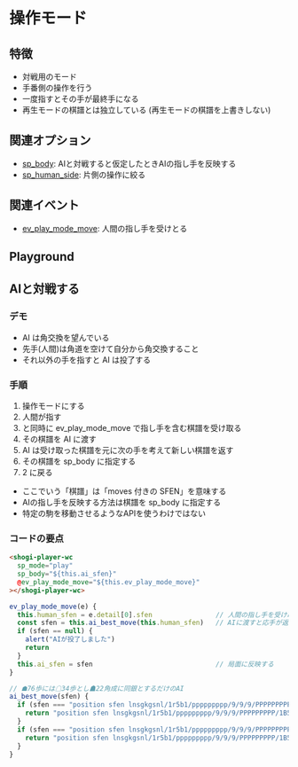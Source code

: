# 操作モード

## 特徴

* 対戦用のモード
* 手番側の操作を行う
* 一度指すとその手が最終手になる
* 再生モードの棋譜とは独立している (再生モードの棋譜を上書きしない)

## 関連オプション

* [sp_body](/reference/props/#sp-body): AIと対戦すると仮定したときAIの指し手を反映する
* [sp_human_side](/reference/props/#sp-human-side): 片側の操作に絞る

## 関連イベント

* [ev_play_mode_move](/reference/event/#ev-play-mode-move-hash-object): 人間の指し手を受けとる

## Playground

<template>
<div class="play_mode_playground">
  <ShogiPlayerWcWrapper
    sp_mode="play"
    @ev_play_mode_move="ev_play_mode_move"
    sp_controller
    />
  <ul>
    <li v-for="e in list">{{e}}</li>
  </ul>
</div>
</template>

<script>
export default {
  data() {
    return {
      list: [],
    }
  },
  methods: {
    ev_play_mode_move(e) {
      this.list.length = e.detail[0].turn - 1
      this.list.push(e.detail[0].last_move_info.to_kif)
    },
  },
}
</script>

<style lang="styl">
.play_mode_playground
  ul
    list-style-type: none
    font-size: 0.75rem
    display: flex
    flex-wrap: wrap
    gap: 0.5rem
</style>

## AIと対戦する

### デモ

<CustomizeExample name="human_vs_ai" width="250" height="370" />

* AI は角交換を望んでいる
* 先手(人間)は角道を空けて自分から角交換すること
* それ以外の手を指すと AI は投了する

### 手順

1. 操作モードにする
1. 人間が指す
1. と同時に ev_play_mode_move で指し手を含む棋譜を受け取る
1. その棋譜を AI に渡す
1. AI は受け取った棋譜を元に次の手を考えて新しい棋譜を返す
1. その棋譜を sp_body に指定する
1. 2 に戻る

* ここでいう「棋譜」は「moves 付きの SFEN」を意味する
* AIの指し手を反映する方法は棋譜を sp_body に指定する
* 特定の駒を移動させるようなAPIを使うわけではない

### コードの要点

```html
<shogi-player-wc
  sp_mode="play"
  sp_body="${this.ai_sfen}"
  @ev_play_mode_move="${this.ev_play_mode_move}"
></shogi-player-wc>
```

```javascript
ev_play_mode_move(e) {
  this.human_sfen = e.detail[0].sfen                // 人間の指し手を受け取って
  const sfen = this.ai_best_move(this.human_sfen)   // AIに渡すと応手が返ってくるので
  if (sfen == null) {
    alert("AIが投了しました")
    return
  }
  this.ai_sfen = sfen                               // 局面に反映する
}

// ☗76歩には☖34歩とし☗22角成に同銀とするだけのAI
ai_best_move(sfen) {
  if (sfen === "position sfen lnsgkgsnl/1r5b1/ppppppppp/9/9/9/PPPPPPPPP/1B5R1/LNSGKGSNL b - 1 moves 7g7f") {
    return "position sfen lnsgkgsnl/1r5b1/ppppppppp/9/9/9/PPPPPPPPP/1B5R1/LNSGKGSNL b - 1 moves 7g7f 3c3d"
  }
  if (sfen === "position sfen lnsgkgsnl/1r5b1/ppppppppp/9/9/9/PPPPPPPPP/1B5R1/LNSGKGSNL b - 1 moves 7g7f 3c3d 8h2b+") {
    return "position sfen lnsgkgsnl/1r5b1/ppppppppp/9/9/9/PPPPPPPPP/1B5R1/LNSGKGSNL b - 1 moves 7g7f 3c3d 8h2b+ 3a2b"
  }
}
```
